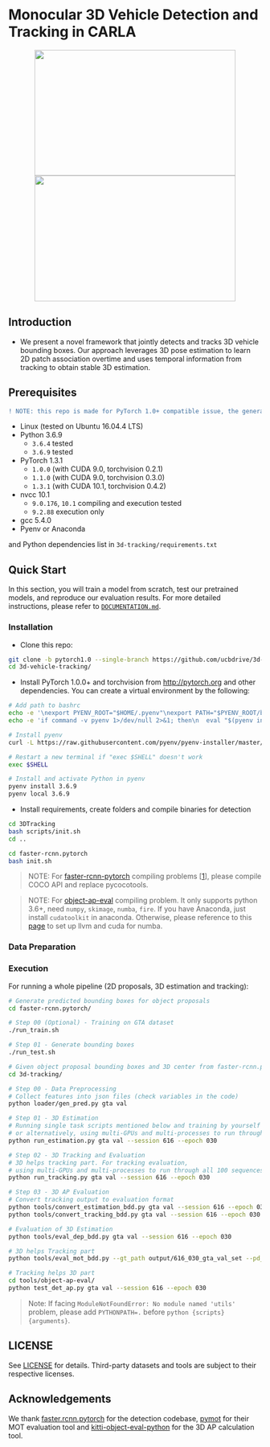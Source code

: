 # Monocular 3D Vehicle Detection and Tracking in CARLA

<p align="center">
  <img src="https://github.com/zhangyanyu0722/Carla_Tracking/blob/main/image/2D.gif" height="250" width="400"/>
  <img src="https://github.com/zhangyanyu0722/Carla_Tracking/blob/main/image/3D.gif" height="250" width="400"/>
</p>

## Introduction

- We present a novel framework that jointly detects and tracks 3D vehicle bounding boxes. Our approach leverages 3D pose estimation to learn 2D patch association overtime and uses temporal information from tracking to obtain stable 3D estimation.

## Prerequisites
```diff
! NOTE: this repo is made for PyTorch 1.0+ compatible issue, the generated results might be changed.
```

- Linux (tested on Ubuntu 16.04.4 LTS)
- Python 3.6.9
    - `3.6.4` tested
    - `3.6.9` tested
- PyTorch 1.3.1 
    - `1.0.0` (with CUDA 9.0, torchvision 0.2.1)
    - `1.1.0` (with CUDA 9.0, torchvision 0.3.0)
    - `1.3.1` (with CUDA 10.1, torchvision 0.4.2)
- nvcc 10.1
    - `9.0.176`, `10.1` compiling and execution tested
    - `9.2.88` execution only
- gcc 5.4.0
- Pyenv or Anaconda

and Python dependencies list in `3d-tracking/requirements.txt` 

## Quick Start
In this section, you will train a model from scratch, test our pretrained models, and reproduce our evaluation results.
For more detailed instructions, please refer to [`DOCUMENTATION.md`](3d-tracking/DOCUMENTATION.md).

### Installation
- Clone this repo:
```bash
git clone -b pytorch1.0 --single-branch https://github.com/ucbdrive/3d-vehicle-tracking.git
cd 3d-vehicle-tracking/
```

- Install PyTorch 1.0.0+ and torchvision from http://pytorch.org and other dependencies. You can create a virtual environment by the following:
```bash
# Add path to bashrc 
echo -e '\nexport PYENV_ROOT="$HOME/.pyenv"\nexport PATH="$PYENV_ROOT/bin:$PATH"' >> ~/.bashrc
echo -e 'if command -v pyenv 1>/dev/null 2>&1; then\n  eval "$(pyenv init -)"\nfi' >> ~/.bashrc

# Install pyenv
curl -L https://raw.githubusercontent.com/pyenv/pyenv-installer/master/bin/pyenv-installer | bash

# Restart a new terminal if "exec $SHELL" doesn't work
exec $SHELL

# Install and activate Python in pyenv
pyenv install 3.6.9
pyenv local 3.6.9
```

- Install requirements, create folders and compile binaries for detection
```bash
cd 3DTracking
bash scripts/init.sh
cd ..

cd faster-rcnn.pytorch
bash init.sh
```

> NOTE: For [faster-rcnn-pytorch](faster-rcnn-pytorch/lib/setup.py) compiling problems 
[[1](https://github.com/jwyang/faster-rcnn.pytorch/issues/410#issuecomment-450709668)], please compile COCO API and replace pycocotools.

> NOTE: For [object-ap-eval](https://github.com/traveller59/kitti-object-eval-python#dependencies) compiling problem. It only supports python 3.6+, need `numpy`, `skimage`, `numba`, `fire`. If you have Anaconda, just install `cudatoolkit` in anaconda. Otherwise, please reference to this [page](https://github.com/numba/numba#custom-python-environments) to set up llvm and cuda for numba.

### Data Preparation


### Execution

For running a whole pipeline (2D proposals, 3D estimation and tracking):
```bash
# Generate predicted bounding boxes for object proposals
cd faster-rcnn.pytorch/

# Step 00 (Optional) - Training on GTA dataset
./run_train.sh

# Step 01 - Generate bounding boxes
./run_test.sh
```

```bash
# Given object proposal bounding boxes and 3D center from faster-rcnn.pytorch directory
cd 3d-tracking/

# Step 00 - Data Preprocessing
# Collect features into json files (check variables in the code)
python loader/gen_pred.py gta val

# Step 01 - 3D Estimation
# Running single task scripts mentioned below and training by yourself
# or alternatively, using multi-GPUs and multi-processes to run through all 100 sequences
python run_estimation.py gta val --session 616 --epoch 030

# Step 02 - 3D Tracking and Evaluation
# 3D helps tracking part. For tracking evaluation, 
# using multi-GPUs and multi-processes to run through all 100 sequences
python run_tracking.py gta val --session 616 --epoch 030

# Step 03 - 3D AP Evaluation
# Convert tracking output to evaluation format
python tools/convert_estimation_bdd.py gta val --session 616 --epoch 030
python tools/convert_tracking_bdd.py gta val --session 616 --epoch 030

# Evaluation of 3D Estimation
python tools/eval_dep_bdd.py gta val --session 616 --epoch 030

# 3D helps Tracking part
python tools/eval_mot_bdd.py --gt_path output/616_030_gta_val_set --pd_path output/616_030_gta_val_set/kf3doccdeep_age20_aff0.1_hit0_100m_803

# Tracking helps 3D part
cd tools/object-ap-eval/
python test_det_ap.py gta val --session 616 --epoch 030
```

> Note: If facing `ModuleNotFoundError: No module named 'utils'` problem, please add `PYTHONPATH=.` before `python {scripts} {arguments}`.


## LICENSE
See [LICENSE](https://github.com/zhangyanyu0722/Carla_Tracking/blob/master/LICENSE) for details. Third-party datasets and tools are subject to their respective licenses.

## Acknowledgements
We thank [faster.rcnn.pytorch](https://github.com/jwyang/faster-rcnn.pytorch) for the detection codebase, [pymot](https://github.com/Videmo/pymot) for their MOT evaluation tool and [kitti-object-eval-python](https://github.com/traveller59/kitti-object-eval-python) for the 3D AP calculation tool.
